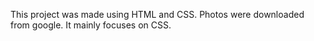 This project was made using HTML and CSS.
Photos were downloaded from google.
It mainly focuses on CSS.
